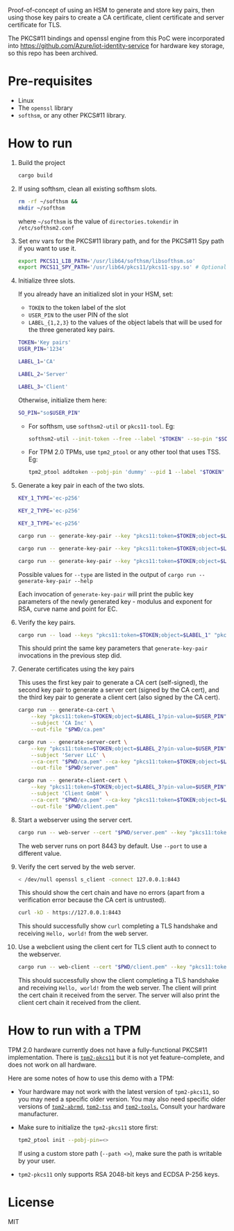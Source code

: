 Proof-of-concept of using an HSM to generate and store key pairs, then using those key pairs to create a CA certificate, client certificate and server certificate for TLS.

The PKCS#11 bindings and openssl engine from this PoC were incorporated into https://github.com/Azure/iot-identity-service for hardware key storage, so this repo has been archived.

# Pre-requisites

- Linux
- The `openssl` library
- `softhsm`, or any other PKCS#11 library.


# How to run

1. Build the project

    ```sh
    cargo build
    ```

1. If using softhsm, clean all existing softhsm slots.

    ```sh
    rm -rf ~/softhsm &&
    mkdir ~/softhsm
    ```

    where `~/softhsm` is the value of `directories.tokendir` in `/etc/softhsm2.conf`

1. Set env vars for the PKCS#11 library path, and for the PKCS#11 Spy path if you want to use it.

    ```sh
    export PKCS11_LIB_PATH='/usr/lib64/softhsm/libsofthsm.so'
    export PKCS11_SPY_PATH='/usr/lib64/pkcs11/pkcs11-spy.so' # Optional
    ```

1. Initialize three slots.

    If you already have an initialized slot in your HSM, set:

    - `TOKEN` to the token label of the slot
    - `USER_PIN` to the user PIN of the slot
    - `LABEL_{1,2,3}` to the values of the object labels that will be used for the three generated key pairs.

    ```sh
    TOKEN='Key pairs'
    USER_PIN='1234'

    LABEL_1='CA'

    LABEL_2='Server'

    LABEL_3='Client'
    ```

    Otherwise, initialize them here:

    ```sh
    SO_PIN="so$USER_PIN"
    ```

    - For softhsm, use `softhsm2-util` or `pkcs11-tool`. Eg:

        ```sh
        softhsm2-util --init-token --free --label "$TOKEN" --so-pin "$SO_PIN" --pin "$USER_PIN"
        ```

    - For TPM 2.0 TPMs, use `tpm2_ptool` or any other tool that uses TSS. Eg:

        ```sh
        tpm2_ptool addtoken --pobj-pin 'dummy' --pid 1 --label "$TOKEN" --sopin "$SO_PIN" --userpin "$USER_PIN"
        ```

1. Generate a key pair in each of the two slots.

    ```sh
    KEY_1_TYPE='ec-p256'

    KEY_2_TYPE='ec-p256'

    KEY_3_TYPE='ec-p256'

    cargo run -- generate-key-pair --key "pkcs11:token=$TOKEN;object=$LABEL_1?pin-value=$USER_PIN" --type "$KEY_1_TYPE"

    cargo run -- generate-key-pair --key "pkcs11:token=$TOKEN;object=$LABEL_2?pin-value=$USER_PIN" --type "$KEY_2_TYPE"

    cargo run -- generate-key-pair --key "pkcs11:token=$TOKEN;object=$LABEL_3?pin-value=$USER_PIN" --type "$KEY_3_TYPE"
    ```

    Possible values for `--type` are listed in the output of `cargo run -- generate-key-pair --help`

    Each invocation of `generate-key-pair` will print the public key parameters of the newly generated key - modulus and exponent for RSA, curve name and point for EC.

1. Verify the key pairs.

    ```sh
    cargo run -- load --keys "pkcs11:token=$TOKEN;object=$LABEL_1" "pkcs11:token=$TOKEN;object=$LABEL_2" "pkcs11:token=$TOKEN;object=$LABEL_3"
    ```

    This should print the same key parameters that `generate-key-pair` invocations in the previous step did.

1. Generate certificates using the key pairs

    This uses the first key pair to generate a CA cert (self-signed), the second key pair to generate a server cert (signed by the CA cert), and the third key pair to generate a client cert (also signed by the CA cert).

    ```sh
    cargo run -- generate-ca-cert \
        --key "pkcs11:token=$TOKEN;object=$LABEL_1?pin-value=$USER_PIN" \
        --subject 'CA Inc' \
        --out-file "$PWD/ca.pem"

    cargo run -- generate-server-cert \
        --key "pkcs11:token=$TOKEN;object=$LABEL_2?pin-value=$USER_PIN" \
        --subject 'Server LLC' \
        --ca-cert "$PWD/ca.pem" --ca-key "pkcs11:token=$TOKEN;object=$LABEL_1?pin-value=$USER_PIN" \
        --out-file "$PWD/server.pem"

    cargo run -- generate-client-cert \
        --key "pkcs11:token=$TOKEN;object=$LABEL_3?pin-value=$USER_PIN" \
        --subject 'Client GmbH' \
        --ca-cert "$PWD/ca.pem" --ca-key "pkcs11:token=$TOKEN;object=$LABEL_1?pin-value=$USER_PIN" \
        --out-file "$PWD/client.pem"
    ```

1. Start a webserver using the server cert.

    ```sh
    cargo run -- web-server --cert "$PWD/server.pem" --key "pkcs11:token=$TOKEN;object=$LABEL_2?pin-value=$USER_PIN"
    ```

    The web server runs on port 8443 by default. Use `--port` to use a different value.

1. Verify the cert served by the web server.

    ```sh
    < /dev/null openssl s_client -connect 127.0.0.1:8443
    ```

    This should show the cert chain and have no errors (apart from a verification error because the CA cert is untrusted).

    ```sh
    curl -kD - https://127.0.0.1:8443
    ```

    This should successfully show `curl` completing a TLS handshake and receiving `Hello, world!` from the web server.

1. Use a webclient using the client cert for TLS client auth to connect to the webserver.

    ```sh
    cargo run -- web-client --cert "$PWD/client.pem" --key "pkcs11:token=$TOKEN;object=$LABEL_3?pin-value=$USER_PIN"
    ```

    This should successfully show the client completing a TLS handshake and receiving `Hello, world!` from the web server. The client will print the cert chain it received from the server. The server will also print the client cert chain it received from the client.


# How to run with a TPM

TPM 2.0 hardware currently does not have a fully-functional PKCS#11 implementation. There is [`tpm2-pkcs11`](https://github.com/tpm2-software/tpm2-pkcs11) but it is not yet feature-complete, and does not work on all hardware.

Here are some notes of how to use this demo with a TPM:

- Your hardware may not work with the latest version of `tpm2-pkcs11`, so you may need a specific older version. You may also need specific older versions of [`tpm2-abrmd`,](https://github.com/tpm2-software/tpm2-abrmd) [`tpm2-tss`](https://github.com/tpm2-software/tpm2-tss) and [`tpm2-tools`.](https://github.com/tpm2-software/tpm2-tools) Consult your hardware manufacturer.

- Make sure to initialize the `tpm2-pkcs11` store first:

    ```sh
    tpm2_ptool init --pobj-pin=<>
    ```

    If using a custom store path (`--path <>`), make sure the path is writable by your user.

- `tpm2-pkcs11` only supports RSA 2048-bit keys and ECDSA P-256 keys.


# License

MIT
